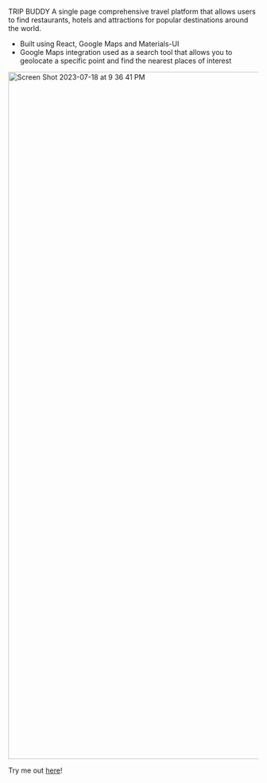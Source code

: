 TRIP BUDDY
A single page comprehensive travel platform that allows users to find restaurants, hotels and attractions for popular destinations around the world.
- Built using React, Google Maps and Materials-UI
- Google Maps integration used as a search tool that allows you to geolocate a specific point and find the nearest places of interest


<img width="1382" alt="Screen Shot 2023-07-18 at 9 36 41 PM" src="https://github.com/RDixonCodes/travelApp/assets/73620531/b33cf35a-f3ce-4913-9251-bc7e755dce02">

Try me out [here](https://resilient-kelpie-3757f7.netlify.app/)!
